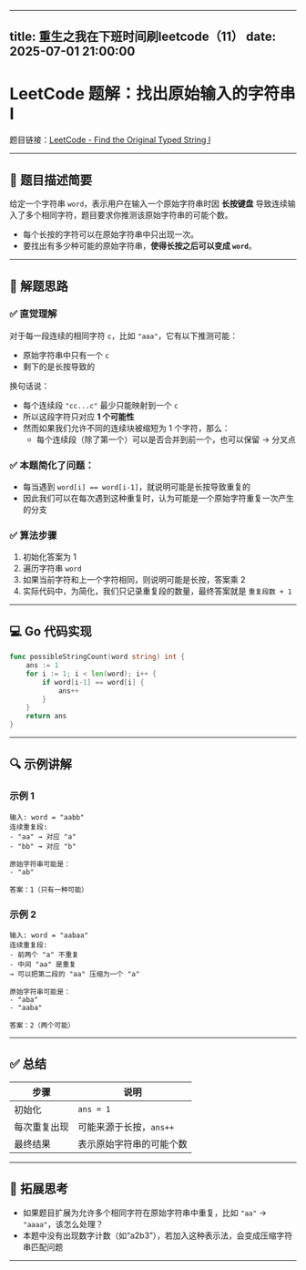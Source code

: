 
---
title: 重生之我在下班时间刷leetcode（11）
date: 2025-07-01 21:00:00
---

# LeetCode 题解：找出原始输入的字符串 I

题目链接：[LeetCode - Find the Original Typed String I](https://leetcode.cn/problems/find-the-original-typed-string-i/description/?envType=daily-question&envId=2025-07-01)

---

## 🧠 题目描述简要

给定一个字符串 `word`，表示用户在输入一个原始字符串时因 **长按键盘** 导致连续输入了多个相同字符，题目要求你推测该原始字符串的可能个数。

- 每个长按的字符可以在原始字符串中只出现一次。
- 要找出有多少种可能的原始字符串，**使得长按之后可以变成 `word`**。

---

## 🚀 解题思路

### ✅ 直觉理解

对于每一段连续的相同字符 `c`，比如 `"aaa"`，它有以下推测可能：
- 原始字符串中只有一个 `c`
- 剩下的是长按导致的

换句话说：
- 每个连续段 `"cc...c"` 最少只能映射到一个 `c`
- 所以这段字符只对应 **1 个可能性**
- 然而如果我们允许不同的连续块被缩短为 1 个字符，那么：
  - 每个连续段（除了第一个）可以是否合并到前一个，也可以保留 → 分叉点

### ✅ 本题简化了问题：
- 每当遇到 `word[i] == word[i-1]`，就说明可能是长按导致重复的
- 因此我们可以在每次遇到这种重复时，认为可能是一个原始字符重复一次产生的分支

### ✅ 算法步骤

1. 初始化答案为 1
2. 遍历字符串 `word`
3. 如果当前字符和上一个字符相同，则说明可能是长按，答案乘 2
4. 实际代码中，为简化，我们只记录重复段的数量，最终答案就是 `重复段数 + 1`

---

## 💻 Go 代码实现

```go
func possibleStringCount(word string) int {
    ans := 1
    for i := 1; i < len(word); i++ {
        if word[i-1] == word[i] {
            ans++
        }
    }
    return ans
}
```

---

## 🔍 示例讲解

### 示例 1

```text
输入: word = "aabb"
连续重复段:
- "aa" → 对应 "a"
- "bb" → 对应 "b"

原始字符串可能是：
- "ab"

答案：1（只有一种可能）
```

### 示例 2

```text
输入: word = "aabaa"
连续重复段:
- 前两个 "a" 不重复
- 中间 "aa" 是重复
→ 可以把第二段的 "aa" 压缩为一个 "a"

原始字符串可能是：
- "aba"
- "aaba"

答案：2（两个可能）
```

---

## ✅ 总结

| 步骤 | 说明 |
|------|------|
| 初始化 | `ans = 1` |
| 每次重复出现 | 可能来源于长按，`ans++` |
| 最终结果 | 表示原始字符串的可能个数 |

---

## 📌 拓展思考

- 如果题目扩展为允许多个相同字符在原始字符串中重复，比如 `"aa"` → `"aaaa"`，该怎么处理？
- 本题中没有出现数字计数（如“a2b3”），若加入这种表示法，会变成压缩字符串匹配问题

---
